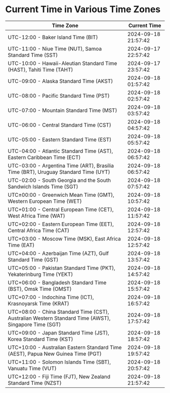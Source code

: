# Current Time in Various Time Zones

| Time Zone | Current Time |
|-----------|--------------|
| UTC-12:00 - Baker Island Time (BIT) | 2024-09-18 21:57:42 |
| UTC-11:00 - Niue Time (NUT), Samoa Standard Time (SST) | 2024-09-17 22:57:42 |
| UTC-10:00 - Hawaii-Aleutian Standard Time (HAST), Tahiti Time (TAHT) | 2024-09-17 23:57:42 |
| UTC-09:00 - Alaska Standard Time (AKST) | 2024-09-18 01:57:42 |
| UTC-08:00 - Pacific Standard Time (PST) | 2024-09-18 02:57:42 |
| UTC-07:00 - Mountain Standard Time (MST) | 2024-09-18 03:57:42 |
| UTC-06:00 - Central Standard Time (CST) | 2024-09-18 04:57:42 |
| UTC-05:00 - Eastern Standard Time (EST) | 2024-09-18 05:57:42 |
| UTC-04:00 - Atlantic Standard Time (AST), Eastern Caribbean Time (ECT) | 2024-09-18 06:57:42 |
| UTC-03:00 - Argentina Time (ART), Brasília Time (BRT), Uruguay Standard Time (UYT) | 2024-09-18 06:57:42 |
| UTC-02:00 - South Georgia and the South Sandwich Islands Time (SGT) | 2024-09-18 07:57:42 |
| UTC±00:00 - Greenwich Mean Time (GMT), Western European Time (WET) | 2024-09-18 10:57:42 |
| UTC+01:00 - Central European Time (CET), West Africa Time (WAT) | 2024-09-18 11:57:42 |
| UTC+02:00 - Eastern European Time (EET), Central Africa Time (CAT) | 2024-09-18 12:57:42 |
| UTC+03:00 - Moscow Time (MSK), East Africa Time (EAT) | 2024-09-18 12:57:42 |
| UTC+04:00 - Azerbaijan Time (AZT), Gulf Standard Time (GST) | 2024-09-18 13:57:42 |
| UTC+05:00 - Pakistan Standard Time (PKT), Yekaterinburg Time (YEKT) | 2024-09-18 14:57:42 |
| UTC+06:00 - Bangladesh Standard Time (BST), Omsk Time (OMST) | 2024-09-18 15:57:42 |
| UTC+07:00 - Indochina Time (ICT), Krasnoyarsk Time (KRAT) | 2024-09-18 16:57:42 |
| UTC+08:00 - China Standard Time (CST), Australian Western Standard Time (AWST), Singapore Time (SGT) | 2024-09-18 17:57:42 |
| UTC+09:00 - Japan Standard Time (JST), Korea Standard Time (KST) | 2024-09-18 18:57:42 |
| UTC+10:00 - Australian Eastern Standard Time (AEST), Papua New Guinea Time (PGT) | 2024-09-18 19:57:42 |
| UTC+11:00 - Solomon Islands Time (SBT), Vanuatu Time (VUT) | 2024-09-18 20:57:42 |
| UTC+12:00 - Fiji Time (FJT), New Zealand Standard Time (NZST) | 2024-09-18 21:57:42 |

